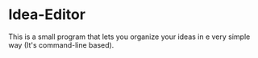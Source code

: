# Idea-Editor
This is a small program that lets you organize your ideas in e very simple way (It's command-line based).
